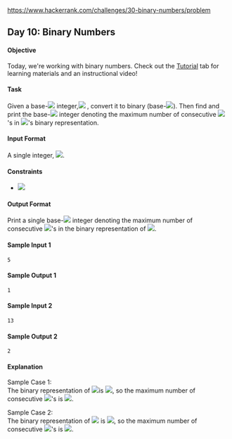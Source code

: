 https://www.hackerrank.com/challenges/30-binary-numbers/problem

## Day 10: Binary Numbers

#### Objective
Today, we're working with binary numbers. Check out the [Tutorial](https://www.hackerrank.com/challenges/30-binary-numbers/tutorial) tab for learning materials and an instructional video!

#### Task
Given a base-<img src="https://latex.codecogs.com/svg.latex?\Large&space;10"> integer,<img src="https://latex.codecogs.com/svg.latex?\Large&space;n"> , convert it to binary (base-<img src="https://latex.codecogs.com/svg.latex?\Large&space;2">). Then find and print the base-<img src="https://latex.codecogs.com/svg.latex?\Large&space;10"> integer denoting the maximum number of consecutive <img src="https://latex.codecogs.com/svg.latex?\Large&space;1">'s in <img src="https://latex.codecogs.com/svg.latex?\Large&space;n">'s binary representation.

#### Input Format

A single integer, <img src="https://latex.codecogs.com/svg.latex?\Large&space;n">.

#### Constraints
- <img src="https://latex.codecogs.com/svg.latex?\Large&space;1\le{n}\le{10^5}">
#### Output Format

Print a single base-<img src="https://latex.codecogs.com/svg.latex?\Large&space;10"> integer denoting the maximum number of consecutive <img src="https://latex.codecogs.com/svg.latex?\Large&space;1">'s in the binary representation of <img src="https://latex.codecogs.com/svg.latex?\Large&space;n">.

#### Sample Input 1
```
5
```
#### Sample Output 1
```
1
```
#### Sample Input 2
```
13
```
#### Sample Output 2
```
2
```
#### Explanation

Sample Case 1:<br>
The binary representation of <img src="https://latex.codecogs.com/svg.latex?\Large&space;5">is <img src="https://latex.codecogs.com/svg.latex?\Large&space;101">, so the maximum number of consecutive <img src="https://latex.codecogs.com/svg.latex?\Large&space;1">'s is <img src="https://latex.codecogs.com/svg.latex?\Large&space;1">.

Sample Case 2:<br>
The binary representation of <img src="https://latex.codecogs.com/svg.latex?\Large&space;13"> is <img src="https://latex.codecogs.com/svg.latex?\Large&space;1101">, so the maximum number of consecutive <img src="https://latex.codecogs.com/svg.latex?\Large&space;1">'s is <img src="https://latex.codecogs.com/svg.latex?\Large&space;2">.
